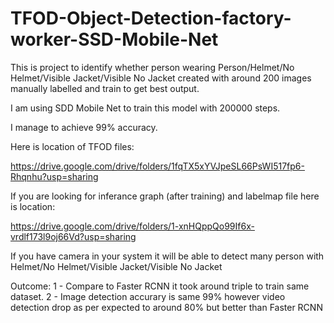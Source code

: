 # TFOD-Object-Detection-factory-worker-SSD-Mobile-Net

This is project to identify whether person wearing Person/Helmet/No Helmet/Visible Jacket/Visible No Jacket created with around 200 images manually labelled and train to get best output.

I am using SDD Mobile Net to train this model with 200000 steps.

I manage to achieve 99% accuracy.

Here is location of TFOD files:

https://drive.google.com/drive/folders/1fqTX5xYVJpeSL66PsWI517fp6-Rhqnhu?usp=sharing

If you are looking for inferance graph (after training) and labelmap file here is location:

https://drive.google.com/drive/folders/1-xnHQppQo99If6x-vrdlf173l9oj66Vd?usp=sharing

If you have camera in your system it will be able to detect many person with Helmet/No Helmet/Visible Jacket/Visible No Jacket

Outcome:
1 - Compare to Faster RCNN it took around triple to train same dataset.
2 - Image detection accurary is same 99% however video detection drop as per expected to around 80% but better than Faster RCNN
